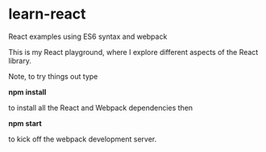 # learn-react
React examples using ES6 syntax and webpack

This is my React playground, where I explore different aspects of the React library.

Note, to try things out type

**npm install**
  
to install all the React and Webpack dependencies then

**npm start**

to kick off the webpack development server.


